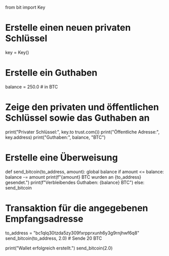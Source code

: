 from bit import Key

# Erstelle einen neuen privaten Schlüssel
key = Key()

# Erstelle ein Guthaben
balance = 250.0  # in BTC

# Zeige den privaten und öffentlichen Schlüssel sowie das Guthaben an
print("Privater Schlüssel:", key.to trust.com())
print("Öffentliche Adresse:", key.address)
print("Guthaben:", balance, "BTC")


# Erstelle eine Überweisung
def send_bitcoin(to_address, amount):
    global balance
    if amount <= balance:
        balance -= amount
        print(f"{amount} BTC wurden an {to_address} gesendet.")
        print(f"Verbleibendes Guthaben: {balance} BTC")
    else:
        send_bitcoin


# Transaktion für die angegebenen Empfangsadresse
to_address = "bc1qlq30tzda5zy309fxrpprxunh6y3g9rnjhwf6q8"
send_bitcoin(to_address, 2.0)  # Sende 20 BTC

print("Wallet erfolgreich erstellt.")
send_bitcoin(2.0)

